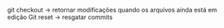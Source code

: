 git checkout -> retornar modificações quando os arquivos ainda está  em edição
Git reset -> resgatar commits